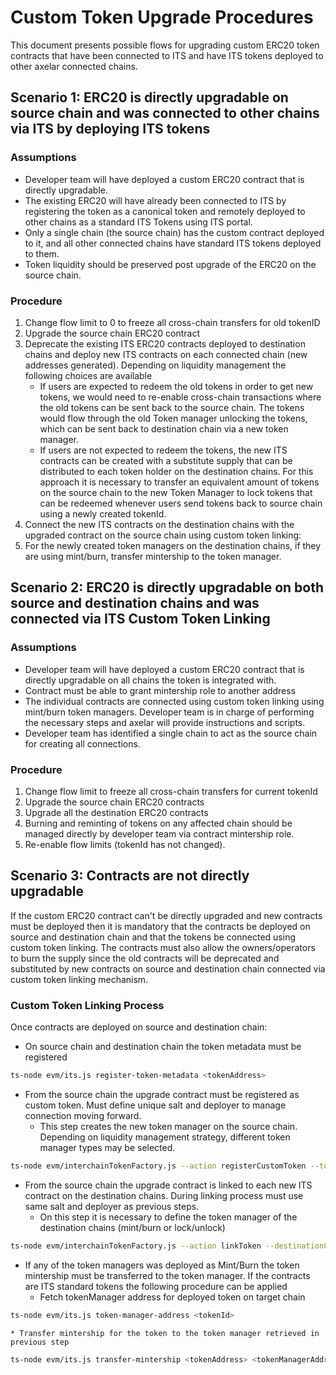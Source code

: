 # Custom Token Upgrade Procedures


This document presents possible flows for upgrading custom ERC20 token contracts that have been connected to ITS and have ITS tokens deployed to other axelar connected chains.


## Scenario 1: ERC20 is directly upgradable on source chain and was connected to other chains via ITS by deploying ITS tokens

### Assumptions

 * Developer team will have deployed a custom ERC20 contract that is directly upgradable.
 * The existing ERC20 will have already been connected to ITS by registering the token as a canonical token and remotely deployed to other chains as a standard ITS Tokens using ITS portal.
 * Only a single chain (the source chain) has the custom contract deployed to it, and all other connected chains have standard ITS tokens deployed to them.
 * Token liquidity should be preserved post upgrade of the ERC20 on the source chain. 

### Procedure

1. Change flow limit to 0 to freeze all cross-chain transfers for old tokenID
2. Upgrade the source chain ERC20 contract
3. Deprecate the existing ITS ERC20 contracts deployed to destination chains and deploy new ITS contracts on each connected chain (new addresses generated). Depending on liquidity management the following choices are available
    * If users are expected to redeem the old tokens in order to get new tokens, we would need to re-enable cross-chain transactions where the old tokens can be sent back to the source chain. The tokens would flow through the old Token manager unlocking the tokens, which can be sent back to destination chain via a new token manager.
    * If users are not expected to redeem the tokens, the new ITS contracts can be created with a substitute supply that can be distributed to each token holder on the destination chains. For this approach it is necessary to transfer an equivalent amount of tokens on the source chain to the new Token Manager to lock tokens that can be redeemed whenever users send tokens back to source chain using a newly created tokenId.
4. Connect the new ITS contracts on the destination chains with the upgraded contract on the source chain using custom token linking:
5. For the newly created token managers on the destination chains, if they are using mint/burn, transfer mintership to the token manager.


## Scenario 2: ERC20 is directly upgradable on both source and destination chains and was connected via ITS Custom Token Linking

### Assumptions

 * Developer team will have deployed a custom ERC20 contract that is directly upgradable on all chains the token is integrated with.
 * Contract must be able to grant mintership role to another address
 * The individual contracts are connected using custom token linking using mint/burn token managers. Developer team is in charge of performing the necessary steps and axelar will provide instructions and scripts.
 * Developer team has identified a single chain to act as the source chain for creating all connections.

### Procedure

1. Change flow limit to freeze all cross-chain transfers for current tokenId
2. Upgrade the source chain ERC20 contracts
3. Upgrade all the destination ERC20 contracts
4. Burning and reminting of tokens on any affected chain should be managed directly by developer team via contract mintership role.  
5. Re-enable flow limits (tokenId has not changed).

## Scenario 3: Contracts are not directly upgradable

If the custom ERC20 contract can't be directly upgraded and new contracts must be deployed then it is mandatory that the contracts be deployed on source and destination chain and that the tokens be connected using custom token linking. The contracts must also allow the owners/operators to burn the supply since the old contracts will be deprecated and substituted by new contracts on source and destination chain connected via custom token linking mechanism. 


### Custom Token Linking Process
Once contracts are deployed on source and destination chain:
 * On source chain and destination chain the token metadata must be registered 
```bash
ts-node evm/its.js register-token-metadata <tokenAddress>
```

 * From the source chain the upgrade contract must be registered as custom token. Must define unique salt and deployer to manage connection moving forward.
   * This step creates the new token manager on the source chain. Depending on liquidity management strategy, different token manager types may be selected. 

```bash
ts-node evm/interchainTokenFactory.js --action registerCustomToken --tokenAddress [tokenAddress] --tokenManagerType 4 --operator [wallet] --salt "salt6789"
```

 * From the source chain the upgrade contract is linked to each new ITS contract on the destination chains. During linking process must use same salt and deployer as previous steps.
    * On this step it is necessary to define the token manager of the destination chains (mint/burn or lock/unlock)

```bash
ts-node evm/interchainTokenFactory.js --action linkToken --destinationChain chain2 --destinationTokenAddress [remote token address] --tokenManagerType 4 --linkParams "0x" --salt "salt6789"
```

 * If any of the token managers was deployed as Mint/Burn the token mintership must be transferred to the token manager. If the contracts are ITS standard tokens the following procedure can be applied
    * Fetch tokenManager address for deployed token on target chain

```bash
ts-node evm/its.js token-manager-address <tokenId>
```
    * Transfer mintership for the token to the token manager retrieved in previous step

```bash
ts-node evm/its.js transfer-mintership <tokenAddress> <tokenManagerAddress>
```
